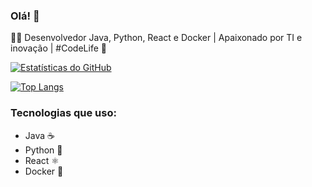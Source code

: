 ### Olá! 👋

👨‍💻 Desenvolvedor Java, Python, React e Docker | Apaixonado por TI e inovação | #CodeLife 🚀

[![Estatísticas do GitHub](https://github-readme-stats.vercel.app/api?username=marcossilva023l20&show_icons=true&theme=dracula&locale=pt-br)](https://github.com/marcossilva023l20)

[![Top Langs](https://github-readme-stats.vercel.app/api/top-langs/?username=marcossilva023l20&layout=compact&theme=dracula&locale=pt-br)](https://github.com/marcossilva023l20)

### Tecnologias que uso:
- Java ☕
- Python 🐍
- React ⚛️
- Docker 🐳
